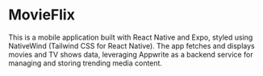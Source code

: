 # MovieFlix
This is a mobile application built with React Native and Expo, styled using NativeWind (Tailwind CSS for React Native). The app fetches and displays movies and TV shows data, leveraging Appwrite as a backend service for managing and storing trending media content.
